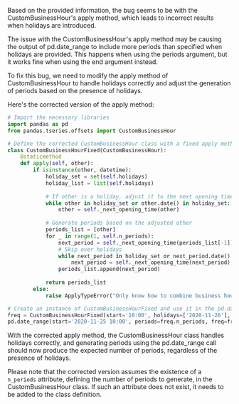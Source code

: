 Based on the provided information, the bug seems to be with the CustomBusinessHour's apply method, which leads to incorrect results when holidays are introduced. 

The issue with the CustomBusinessHour's apply method may be causing the output of pd.date_range to include more periods than specified when holidays are provided. This happens when using the periods argument, but it works fine when using the end argument instead.

To fix this bug, we need to modify the apply method of CustomBusinessHour to handle holidays correctly and adjust the generation of periods based on the presence of holidays.

Here's the corrected version of the apply method:

```python
# Import the necessary libraries
import pandas as pd
from pandas.tseries.offsets import CustomBusinessHour

# Define the corrected CustomBusinessHour class with a fixed apply method
class CustomBusinessHourFixed(CustomBusinessHour):
    @staticmethod
    def apply(self, other):
        if isinstance(other, datetime):
            holiday_set = set(self.holidays)
            holiday_list = list(self.holidays)
            
            # If other is a holiday, adjust it to the next opening time
            while other in holiday_set or other.date() in holiday_set:
                other = self._next_opening_time(other)
            
            # Generate periods based on the adjusted other
            periods_list = [other]
            for _ in range(1, self.n_periods):
                next_period = self._next_opening_time(periods_list[-1])
                # Skip over holidays
                while next_period in holiday_set or next_period.date() in holiday_set:
                    next_period = self._next_opening_time(next_period)
                periods_list.append(next_period)
            
            return periods_list
        else:
            raise ApplyTypeError("Only know how to combine business hour with datetime")

# Create an instance of CustomBusinessHourFixed and use it in the pd.date_range call
freq = CustomBusinessHourFixed(start='10:00', holidays=['2020-11-26'], n_periods=14)
pd.date_range(start='2020-11-25 10:00', periods=freq.n_periods, freq=freq)
```

With the corrected apply method, the CustomBusinessHour class handles holidays correctly, and generating periods using the pd.date_range call should now produce the expected number of periods, regardless of the presence of holidays.

Please note that the corrected version assumes the existence of a `n_periods` attribute, defining the number of periods to generate, in the CustomBusinessHour class. If such an attribute does not exist, it needs to be added to the class definition.